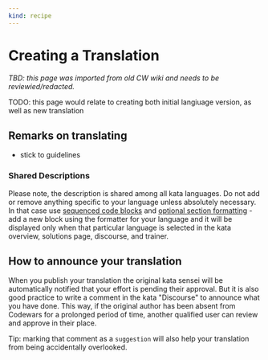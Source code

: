 ```yaml
---
kind: recipe
---
```


# Creating a Translation

_TBD: this page was imported from old CW wiki and needs to be reviewied/redacted._

TODO: this page would relate to creating both initial langiuage version, as well as new translation

## Remarks on translating

- stick to guidelines

### Shared Descriptions

Please note, the description is shared among all kata languages. Do not add or remove anything specific to your language unless absolutely necessary. In that case use [sequenced code blocks][sequential-code-blocks] and [optional section formatting][conditional-rendering] - add a new block using the formatter for your language and it will be displayed only when that particular language is selected in the kata overview, solutions page, discourse, and trainer.

## How to announce your translation

When you publish your translation the original kata sensei will be automatically notified that your effort is pending their approval. But it is also good practice to write a comment in the kata "Discourse" to announce what you have done. This way, if the original author has been absent from Codewars for a prolonged period of time, another qualified user can review and approve in their place.

Tip: marking that comment as a `suggestion` will also help your translation from being accidentally overlooked.


[sequential-code-blocks]: /references/markdown/extensions/#sequential-code-blocks
[conditional-rendering]: /references/markdown/extensions/#conditional-rendering
